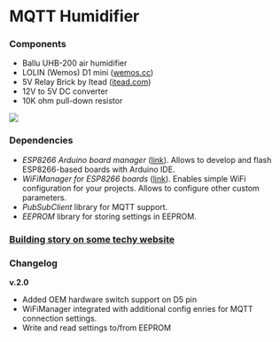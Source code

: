 # MQTT Humidifier

### Components
* Ballu UHB-200 air humidifier
* LOLIN (Wemos) D1 mini ([wemos.cc](https://www.wemos.cc/en/latest/d1/d1_mini.html))
* 5V Relay Brick by Itead ([itead.com](https://www.itead.cc/electronic-brick-5v-relay.html))
* 12V to 5V DC converter
* 10K ohm pull-down resistor

![](https://github.com/estevez-dev/edwin-home/raw/master/devices/humidifier_mqtt/humidifier_mqtt.png)

### Dependencies

* _ESP8266 Arduino board manager_ ([link](https://github.com/esp8266/Arduino)). Allows to develop and flash ESP8266-based boards with Arduino IDE. 
* _WiFiManager for ESP8266 boards_ ([link](https://github.com/tzapu/WiFiManager)). Enables simple WiFi configuration for your projects. Allows to configure other custom parameters.
* _PubSubClient_ library for MQTT support.
* _EEPROM_ library for storing settings in EEPROM.

### [Building story on some techy website](https://sometechy.website/how-to-make-wifi-enabled-smart-humidifier-from-a-regular-one)

### Changelog
**v.2.0**
* Added OEM hardware switch support on D5 pin
* WiFiManager integrated with additional config enries for MQTT connection settings.
* Write and read settings to/from EEPROM
